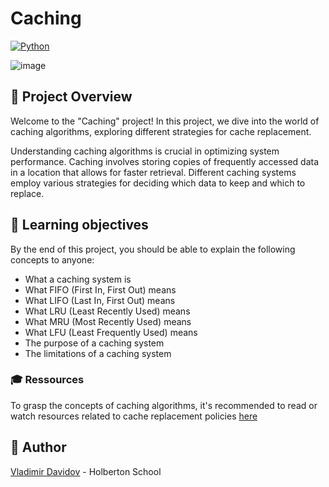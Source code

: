 # Caching

[![Python](https://img.shields.io/badge/Python-3.9-blue?style=for-the-badge&logo=python&logoColor=white)](https://www.python.org/)

![image](https://github.com/v-dav/holbertonschool-web_back_end/assets/115344057/201c030e-0ef9-46ac-bcd1-e3924f89834d)


## 🧐 Project Overview

Welcome to the "Caching" project! In this project, we dive into the world of caching algorithms, exploring different strategies for cache replacement.

Understanding caching algorithms is crucial in optimizing system performance. Caching involves storing copies of frequently accessed data in a location that allows for faster retrieval. Different caching systems employ various strategies for deciding which data to keep and which to replace.

## 📖 Learning objectives
By the end of this project, you should be able to explain the following concepts to anyone:

- What a caching system is
- What FIFO (First In, First Out) means
- What LIFO (Last In, First Out) means
- What LRU (Least Recently Used) means
- What MRU (Most Recently Used) means
- What LFU (Least Frequently Used) means
- The purpose of a caching system
- The limitations of a caching system

### 🎓 Ressources

To grasp the concepts of caching algorithms, it's recommended to read or watch resources related to cache replacement policies [here](https://en.wikipedia.org/wiki/Cache_replacement_policies#First_In_First_Out_%28FIFO%29)

##  🙇 Author

[Vladimir Davidov](https://github.com/v-dav) - Holberton School
